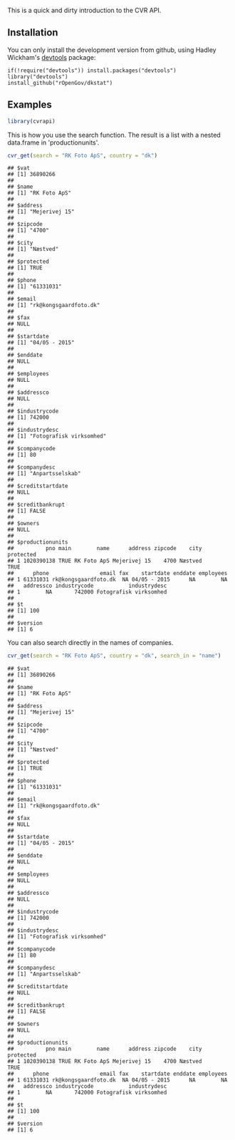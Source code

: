 This is a quick and dirty introduction to the CVR API.

Installation
------------

You can only install the development version from github, using Hadley Wickham's [devtools](http://cran.r-project.org/web/packages/devtools/index.html) package:

    if(!require("devtools")) install.packages("devtools")
    library("devtools")
    install_github("rOpenGov/dkstat")

Examples
--------

``` r
library(cvrapi)
```

This is how you use the search function. The result is a list with a nested data.frame in 'productionunits'.

``` r
cvr_get(search = "RK Foto ApS", country = "dk")
```

    ## $vat
    ## [1] 36890266
    ## 
    ## $name
    ## [1] "RK Foto ApS"
    ## 
    ## $address
    ## [1] "Mejerivej 15"
    ## 
    ## $zipcode
    ## [1] "4700"
    ## 
    ## $city
    ## [1] "Næstved"
    ## 
    ## $protected
    ## [1] TRUE
    ## 
    ## $phone
    ## [1] "61331031"
    ## 
    ## $email
    ## [1] "rk@kongsgaardfoto.dk"
    ## 
    ## $fax
    ## NULL
    ## 
    ## $startdate
    ## [1] "04/05 - 2015"
    ## 
    ## $enddate
    ## NULL
    ## 
    ## $employees
    ## NULL
    ## 
    ## $addressco
    ## NULL
    ## 
    ## $industrycode
    ## [1] 742000
    ## 
    ## $industrydesc
    ## [1] "Fotografisk virksomhed"
    ## 
    ## $companycode
    ## [1] 80
    ## 
    ## $companydesc
    ## [1] "Anpartsselskab"
    ## 
    ## $creditstartdate
    ## NULL
    ## 
    ## $creditbankrupt
    ## [1] FALSE
    ## 
    ## $owners
    ## NULL
    ## 
    ## $productionunits
    ##          pno main        name      address zipcode    city protected
    ## 1 1020390138 TRUE RK Foto ApS Mejerivej 15    4700 Næstved      TRUE
    ##      phone                email fax    startdate enddate employees
    ## 1 61331031 rk@kongsgaardfoto.dk  NA 04/05 - 2015      NA        NA
    ##   addressco industrycode           industrydesc
    ## 1        NA       742000 Fotografisk virksomhed
    ## 
    ## $t
    ## [1] 100
    ## 
    ## $version
    ## [1] 6

You can also search directly in the names of companies.

``` r
cvr_get(search = "RK Foto ApS", country = "dk", search_in = "name")
```

    ## $vat
    ## [1] 36890266
    ## 
    ## $name
    ## [1] "RK Foto ApS"
    ## 
    ## $address
    ## [1] "Mejerivej 15"
    ## 
    ## $zipcode
    ## [1] "4700"
    ## 
    ## $city
    ## [1] "Næstved"
    ## 
    ## $protected
    ## [1] TRUE
    ## 
    ## $phone
    ## [1] "61331031"
    ## 
    ## $email
    ## [1] "rk@kongsgaardfoto.dk"
    ## 
    ## $fax
    ## NULL
    ## 
    ## $startdate
    ## [1] "04/05 - 2015"
    ## 
    ## $enddate
    ## NULL
    ## 
    ## $employees
    ## NULL
    ## 
    ## $addressco
    ## NULL
    ## 
    ## $industrycode
    ## [1] 742000
    ## 
    ## $industrydesc
    ## [1] "Fotografisk virksomhed"
    ## 
    ## $companycode
    ## [1] 80
    ## 
    ## $companydesc
    ## [1] "Anpartsselskab"
    ## 
    ## $creditstartdate
    ## NULL
    ## 
    ## $creditbankrupt
    ## [1] FALSE
    ## 
    ## $owners
    ## NULL
    ## 
    ## $productionunits
    ##          pno main        name      address zipcode    city protected
    ## 1 1020390138 TRUE RK Foto ApS Mejerivej 15    4700 Næstved      TRUE
    ##      phone                email fax    startdate enddate employees
    ## 1 61331031 rk@kongsgaardfoto.dk  NA 04/05 - 2015      NA        NA
    ##   addressco industrycode           industrydesc
    ## 1        NA       742000 Fotografisk virksomhed
    ## 
    ## $t
    ## [1] 100
    ## 
    ## $version
    ## [1] 6
